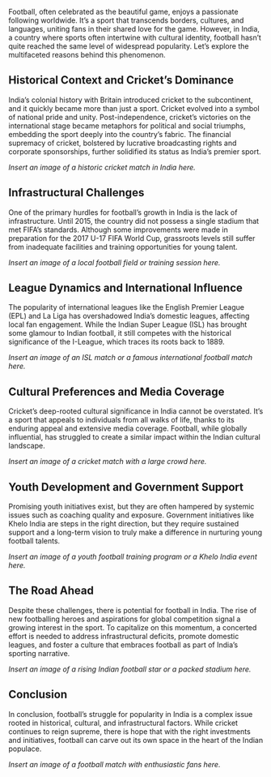 
Football, often celebrated as the beautiful game, enjoys a passionate following worldwide. It’s a sport that transcends borders, cultures, and languages, uniting fans in their shared love for the game. However, in India, a country where sports often intertwine with cultural identity, football hasn’t quite reached the same level of widespread popularity. Let’s explore the multifaceted reasons behind this phenomenon.

## Historical Context and Cricket’s Dominance

India’s colonial history with Britain introduced cricket to the subcontinent, and it quickly became more than just a sport. Cricket evolved into a symbol of national pride and unity. Post-independence, cricket’s victories on the international stage became metaphors for political and social triumphs, embedding the sport deeply into the country’s fabric. The financial supremacy of cricket, bolstered by lucrative broadcasting rights and corporate sponsorships, further solidified its status as India’s premier sport.

_Insert an image of a historic cricket match in India here._

## Infrastructural Challenges

One of the primary hurdles for football’s growth in India is the lack of infrastructure. Until 2015, the country did not possess a single stadium that met FIFA’s standards. Although some improvements were made in preparation for the 2017 U-17 FIFA World Cup, grassroots levels still suffer from inadequate facilities and training opportunities for young talent.

_Insert an image of a local football field or training session here._

## League Dynamics and International Influence

The popularity of international leagues like the English Premier League (EPL) and La Liga has overshadowed India’s domestic leagues, affecting local fan engagement. While the Indian Super League (ISL) has brought some glamour to Indian football, it still competes with the historical significance of the I-League, which traces its roots back to 1889.

_Insert an image of an ISL match or a famous international football match here._

## Cultural Preferences and Media Coverage

Cricket’s deep-rooted cultural significance in India cannot be overstated. It’s a sport that appeals to individuals from all walks of life, thanks to its enduring appeal and extensive media coverage. Football, while globally influential, has struggled to create a similar impact within the Indian cultural landscape.

_Insert an image of a cricket match with a large crowd here._

## Youth Development and Government Support

Promising youth initiatives exist, but they are often hampered by systemic issues such as coaching quality and exposure. Government initiatives like Khelo India are steps in the right direction, but they require sustained support and a long-term vision to truly make a difference in nurturing young football talents.

_Insert an image of a youth football training program or a Khelo India event here._

## The Road Ahead

Despite these challenges, there is potential for football in India. The rise of new footballing heroes and aspirations for global competition signal a growing interest in the sport. To capitalize on this momentum, a concerted effort is needed to address infrastructural deficits, promote domestic leagues, and foster a culture that embraces football as part of India’s sporting narrative.

_Insert an image of a rising Indian football star or a packed stadium here._

## Conclusion

In conclusion, football’s struggle for popularity in India is a complex issue rooted in historical, cultural, and infrastructural factors. While cricket continues to reign supreme, there is hope that with the right investments and initiatives, football can carve out its own space in the heart of the Indian populace.

_Insert an image of a football match with enthusiastic fans here._
